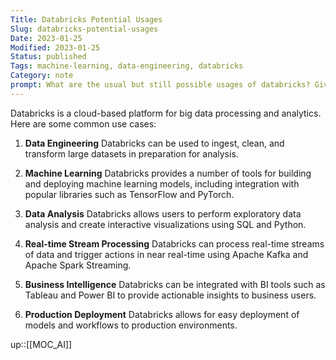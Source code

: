 ```yaml
---
Title: Databricks Potential Usages
Slug: databricks-potential-usages
Date: 2023-01-25
Modified: 2023-01-25
Status: published
Tags: machine-learning, data-engineering, databricks 
Category: note
prompt: What are the usual but still possible usages of databricks? Give me examples.
---
```

Databricks is a cloud-based platform for big data processing and analytics. Here are some common use cases:

1.  **Data Engineering**
Databricks can be used to ingest, clean, and transform large datasets in preparation for analysis.
    
2.  **Machine Learning**
Databricks provides a number of tools for building and deploying machine learning models, including integration with popular libraries such as TensorFlow and PyTorch.
    
3.  **Data Analysis**
Databricks allows users to perform exploratory data analysis and create interactive visualizations using SQL and Python.
    
4.  **Real-time Stream Processing**
Databricks can process real-time streams of data and trigger actions in near real-time using Apache Kafka and Apache Spark Streaming.
    
5.  **Business Intelligence**
Databricks can be integrated with BI tools such as Tableau and Power BI to provide actionable insights to business users.
    
6.  **Production Deployment**
Databricks allows for easy deployment of models and workflows to production environments.

up::[[MOC_AI]]